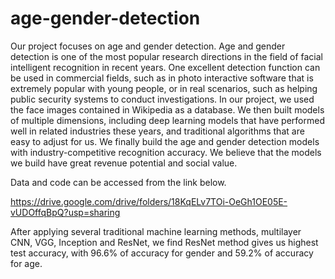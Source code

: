 # age-gender-detection

Our project focuses on age and gender detection. Age and gender detection is one of the most popular research directions in the field of facial intelligent recognition in recent years. One excellent detection function can be used in commercial fields, such as in photo interactive software that is extremely popular with young people, or in real scenarios, such as helping public security systems to conduct investigations. In our project, we used the face images contained in Wikipedia as a database. We then built models of multiple dimensions, including deep learning models that have performed well in related industries these years, and traditional algorithms that are easy to adjust for us. We finally build the age and gender detection models with industry-competitive recognition accuracy. We believe that the models we build have great revenue potential and social value.

Data and code can be accessed from the link below.

https://drive.google.com/drive/folders/18KqELv7TOi-OeGh1OE05E-vUDOffqBpQ?usp=sharing

After applying several traditional machine learning methods, multilayer CNN, VGG, Inception and ResNet, we find ResNet method gives us highest test accuracy, with 96.6% of accuracy for gender and 59.2% of accuracy for age.
